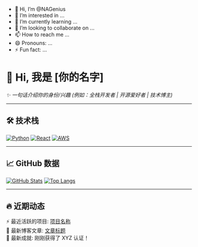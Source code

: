 - 👋 Hi, I’m @NAGenius
- 👀 I’m interested in ...
- 🌱 I’m currently learning ...
- 💞️ I’m looking to collaborate on ...
- 📫 How to reach me ...
- 😄 Pronouns: ...
- ⚡ Fun fact: ...

# 👋 Hi, 我是 [你的名字] 
_✨ 一句话介绍你的身份/兴趣 (例如：全栈开发者 | 开源爱好者 | 技术博主)_

---

## 🛠️ 技术栈
[![Python](https://img.shields.io/badge/-Python-3776AB?logo=python&logoColor=white)](https://)
[![React](https://img.shields.io/badge/-React-61DAFB?logo=react&logoColor=black)](https://)
[![AWS](https://img.shields.io/badge/-AWS-232F3E?logo=amazon-aws)](https://)
<!-- 更多徽章：https://shields.io/ -->

---

## 📈 GitHub 数据
<!-- 动态统计卡片 -->
[![GitHub Stats](https://github-readme-stats.vercel.app/api?username=yourusername&show_icons=true&theme=radical)](https://github.com/anuraghazra/github-readme-stats)
[![Top Langs](https://github-readme-stats.vercel.app/api/top-langs/?username=NAGenius&layout=compact&theme=radical)](https://github.com/anuraghazra/github-readme-stats)

---

## 🔥 近期动态
<!-- 自动显示最近提交的代码 -->
⚡ 最近活跃的项目: [项目名称](链接)  
📝 最新博客文章: [文章标题](链接)  
🎉 最新成就: 刚刚获得了 XYZ 认证！

<!-- 使用 GitHub Actions 自动更新内容 -->
<!---
NAGenius/NAGenius is a ✨ special ✨ repository because its `README.md` (this file) appears on your GitHub profile.
You can click the Preview link to take a look at your changes.
--->
